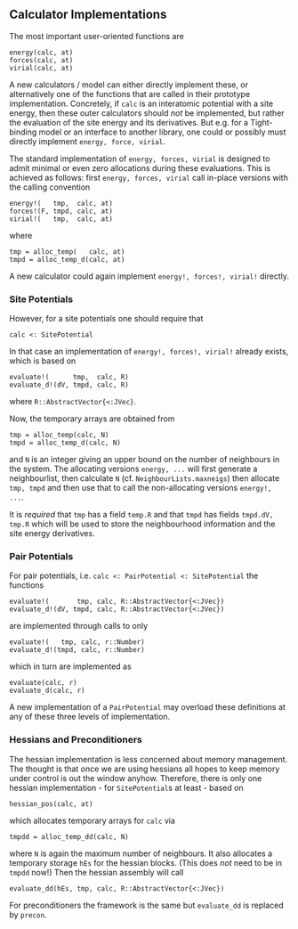 
## Calculator Implementations

The most important user-oriented functions are
```{julia}
energy(calc, at)
forces(calc, at)
virial(calc, at)
```

A new calculators / model can either directly implement these, or alternatively
one of the functions that are called in their prototype implementation.
Concretely, if `calc` is an interatomic potential with a site energy, then
these outer calculators should *not* be implemented, but rather the evaluation
of the site energy and its derivatives. But e.g. for a Tight-binding model
or an interface to another library, one could or possibly must directly
implement `energy, force, virial`.

The standard implementation of `energy, forces, virial` is designed to
admit minimal or even zero allocations during these evaluations. This is
achieved as follows: first `energy, forces, virial` call in-place
versions with the calling convention
```{julia}
energy!(   tmp,  calc, at)
forces!(F, tmpd, calc, at)
virial!(   tmp,  calc, at)
```
where
```{julia}
tmp = alloc_temp(   calc, at)
tmpd = alloc_temp_d(calc, at)
```
A new calculator could again implement `energy!, forces!, virial!`
directly.

### Site Potentials

However, for a site potentials one should require that
```
calc <: SitePotential
```
In that case an implementation of `energy!, forces!, virial!`
already exists, which is based on
```{julia}
evaluate!(      tmp,  calc, R)
evaluate_d!(dV, tmpd, calc, R)
```
where `R::AbstractVector{<:JVec}`.

Now, the temporary arrays are obtained from
```{julia}
tmp = alloc_temp(calc, N)
tmpd = alloc_temp_d(calc, N)
```
and `N` is an integer giving an upper bound on the number of neighbours
in the system. The allocating versions `energy, ...` will first generate
a neighbourlist, then calculate `N` (cf. `NeighbourLists.maxneigs`)
then allocate `tmp, tmpd` and then use that to call the non-allocating
versions `energy!, ...`.

It is *required* that `tmp` has a field `temp.R` and that
`tmpd` has fields `tmpd.dV, tmp.R` which will be used to
store the neighbourhood information and the site energy derivatives.

### Pair Potentials

For pair potentials, i.e. `calc <: PairPotential <: SitePotential`
the functions
```{julia}
evaluate!(       tmp, calc, R::AbstractVector{<:JVec})
evaluate_d!(dV, tmpd, calc, R::AbstractVector{<:JVec})
```
are implemented through calls to only
```{julia}
evaluate!(   tmp, calc, r::Number)
evaluate_d!(tmpd, calc, r::Number)
```
which in turn are implemented as
```
evaluate(calc, r)
evaluate_d(calc, r)
```
A new implementation of a `PairPotential` may overload these definitions
at any of these three levels of implementation.

### Hessians and Preconditioners

The hessian implementation is less concerned about memory management. The
thought is that once we are using hessians all hopes to keep memory under
control is out the window anyhow. Therefore, there is only one hessian
implementation - for `SitePotential`s at least - based on
```{julia}
hessian_pos(calc, at)
```
which allocates temporary arrays for `calc` via
```{julia}
tmpdd = alloc_temp_dd(calc, N)
```
where `N` is again the maximum number of neighbours. It also allocates a
temporary storage `hEs` for the hessian blocks. (This does *not* need to be
in `tmpdd` now!) Then the hessian assembly will call
```{julia}
evaluate_dd(hEs, tmp, calc, R::AbstractVector{<:JVec})
```

For preconditioners the framework is the same but `evaluate_dd` is
replaced by `precon`.
